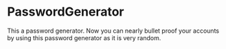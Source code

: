 # PasswordGenerator
This a password generator. Now you can nearly bullet proof your accounts by using this password generator as it is very random. 
